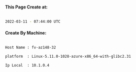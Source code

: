 
   
#### This Page Create at:

```bash

2022-03-11 - 07:44:00 UTC

```

#### Create By Machine:

```bash

Host Name : fv-az148-32

platform  : Linux-5.11.0-1028-azure-x86_64-with-glibc2.31

Ip Local  : 10.1.0.4

```

